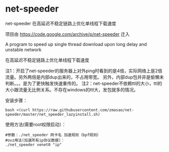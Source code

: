 # net-speeder
net-speeder 在高延迟不稳定链路上优化单线程下载速度

项目由 https://code.google.com/archive/p/net-speeder  迁入

A program to speed up single thread download upon long delay and unstable network

在高延迟不稳定链路上优化单线程下载速度

注1：开启了net-speeder的服务器上对外ping时看到的是4倍，实际网络上是2倍流量。另外两倍是内部dup出来的，不占用带宽。
另外，内部dup包并非是偷懒未判断。。。是为了更快触发快速重传的。
注2：net-speeder不依赖ttl的大小，ttl的大小跟流量无比例关系。不存在windows的ttl大，发包就多的情况。


安装步骤：

    bash <(curl https://raw.githubusercontent.com/zmasao/net-speeder/master/net_speeder_lazyinstall.sh)


使用方法(需要root权限启动）：

    #参数：./net_speeder 网卡名 加速规则（bpf规则）
    #ovz用法(加速所有ip协议数据)：
    ./net_speeder venet0 "ip"
